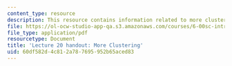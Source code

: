 ```yaml
---
content_type: resource
description: This resource contains information related to more clustering.
file: https://ol-ocw-studio-app-qa.s3.amazonaws.com/courses/6-00sc-introduction-to-computer-science-and-programming-spring-2011/60df582d4c812a787695952b65aced83_MIT6_00SCS11_lec20.pdf
file_type: application/pdf
resourcetype: Document
title: 'Lecture 20 handout: More Clustering'
uid: 60df582d-4c81-2a78-7695-952b65aced83
---
```

